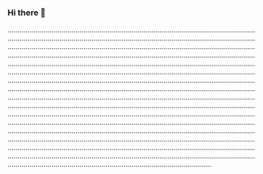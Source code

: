 ### Hi there 👋

......................................................................................................................................................................................................................................................................................................................................................................................................................................................................................................................................................................................................................................................................................................................................................................................................................................................................................................................................................................................................................................................................................................................................................................................................................................................................................................................................................................................................................................................................................................................................................................................................................................................................................................................................................................................................................................................................................................................................................................................................................................................................................................................................................................